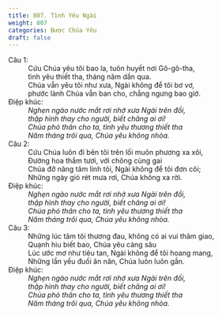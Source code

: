 ```yaml
---
title: 807. Tình Yêu Ngài
weight: 807
categories: Được Chúa Yêu
draft: false
---
```

<dl><dt>Câu 1:</dt><dd data-verse="1">Cứu Chúa yêu tôi bao la, tuôn huyết nơi Gô-gô-tha, <br/>tình yêu thiết tha, tháng năm dần qua. <br/>Chúa vẫn yêu tôi như xưa, Ngài không để tôi bơ vơ, <br/>phước lành Chúa vẫn ban cho, chẳng ngưng bao giờ. </dd><dt>Điệp khúc:</dt><dd data-chorus="1"><em> Nghẹn ngào nước mắt rơi nhớ xưa Ngài trên đồi, <br/>thập hình thay cho người, biết chăng ai ơi! <br/>Chúa phó thân cho ta, tình yêu thương thiết tha <br/>Năm tháng trôi qua, Chúa yêu không nhòa. </em></dd><dt>Câu 2:</dt><dd data-verse="2">Cứu Chúa luôn đi bên tôi trên lối muôn phương xa xôi, <br/>Đường hoa thắm tươi, với chông cùng gai <br/>Chúa đỡ nâng tâm linh tôi, Ngài không để tôi đơn côi; <br/>Những ngày gió rét mưa rơi, Chúa không xa rời. </dd><dt>Điệp khúc:</dt><dd data-chorus="1"><em> Nghẹn ngào nước mắt rơi nhớ xưa Ngài trên đồi, <br/>thập hình thay cho người, biết chăng ai ơi! <br/>Chúa phó thân cho ta, tình yêu thương thiết tha <br/>Năm tháng trôi qua, Chúa yêu không nhòa. </em></dd><dt>Câu 3:</dt><dd data-verse="3">Những lúc tâm tôi thương đau, không có ai vui thâm giao, <br/>Quạnh hiu biết bao, Chúa yêu càng sâu <br/>Lúc ước mơ như tiêu tan, Ngài không để tôi hoang mang, <br/>Những lần yếu đuối ăn năn, Chúa luôn luôn gần. </dd><dt>Điệp khúc:</dt><dd data-chorus="1"><em> Nghẹn ngào nước mắt rơi nhớ xưa Ngài trên đồi, <br/>thập hình thay cho người, biết chăng ai ơi! <br/>Chúa phó thân cho ta, tình yêu thương thiết tha <br/>Năm tháng trôi qua, Chúa yêu không nhòa. </em></dd></dl>